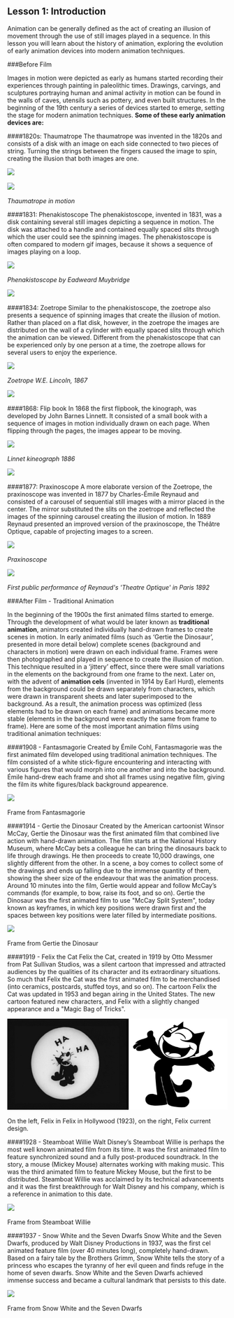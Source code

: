 ## Lesson 1: Introduction


Animation can be generally defined as the act of creating an illusion of movement through the use of still images played in a sequence. In this lesson you will learn about the history of animation, exploring the evolution of early animation devices into modern animation techniques. 

###Before Film

Images in motion were depicted as early as humans started recording their experiences through painting in paleolithic times. Drawings, carvings, and sculptures portraying human and animal activity in motion can be found in the walls of caves, utensils such as pottery, and even built structures. In the beginning of the 19th century a series of devices started to emerge, setting the stage for modern animation techniques. **Some of these early animation devices are:**

####1820s: Thaumatrope 
The thaumatrope was invented in the 1820s and consists of a disk with an image on each side 
connected to two pieces of string. Turning the strings between the fingers caused the image to spin, creating the illusion that both images are one.

![](https://arsyl2011.files.wordpress.com/2011/12/thaumatrope1.jpg)

![](https://upload.wikimedia.org/wikipedia/commons/9/9f/Taumatropio_fiori_e_vaso%2C_1825.gif)

_Thaumatrope in motion_

####1831: Phenakistoscope 
The phenakistoscope, invented in 1831, was a disk containing several still images depicting a sequence in motion. The disk was attached to a handle and contained equally spaced slits through which the user could see the spinning images. The phenakistoscope is often compared to modern gif images, because it shows a sequence of images playing on a loop.

![](https://upload.wikimedia.org/wikipedia/commons/thumb/8/8a/Phenakistoscope_3g07690u.jpg/768px-Phenakistoscope_3g07690u.jpg)

_Phenakistoscope by Eadweard Muybridge_

![](https://upload.wikimedia.org/wikipedia/commons/thumb/d/d3/Phenakistoscope_3g07690b.gif/480px-Phenakistoscope_3g07690b.gif)

####1834: Zoetrope 
Similar to the phenakistoscope, the zoetrope also presents a sequence of spinning images that create the illusion of motion. Rather than placed on a flat disk, however, in the zoetrope the images are distributed on the wall of a cylinder with equally spaced slits through which the animation can be viewed. Different from the phenakistoscope that can be experienced only by one person at a time, the zoetrope allows for several users to enjoy the experience.

![](https://upload.wikimedia.org/wikipedia/commons/thumb/3/33/1867-04_lincoln_patent_US64117-0R.jpg/640px-1867-04_lincoln_patent_US64117-0R.jpg)

_Zoetrope W.E. Lincoln, 1867_

![](https://31.media.tumblr.com/91f0202c7e1178e6ee34d7745932e06b/tumblr_mj1lq23bLn1s6qc3go1_500.gif)

####1868: Flip book
In 1868 the first flipbook, the kinograph, was developed by John Barnes Linnett. It consisted of a small book with a sequence of images in motion individually drawn on each page. When flipping through the pages, the images appear to be moving.

![](https://upload.wikimedia.org/wikipedia/commons/thumb/1/1f/Linnet_kineograph_1886.jpg/357px-Linnet_kineograph_1886.jpg)

_Linnet kineograph 1886_

![](https://media.giphy.com/media/HN7iULFBJzkZi/giphy.gif)

####1877: Praxinoscope
A more elaborate version of the Zoetrope, the praxinoscope was invented in 1877 by Charles-Émile Reynaud and consisted of a carousel of sequential still images with a mirror placed in the center. The mirror substituted the slits on the zoetrope and reflected the images of the spinning carousel creating the illusion of motion. In 1889 Reynaud presented an improved version of the praxinoscope, the Théâtre Optique, capable of projecting images to a screen.

![](https://upload.wikimedia.org/wikipedia/commons/f/f0/Lanature1879_praxinoscope_reynaud.png)

_Praxinoscope_

![](http://minyos.its.rmit.edu.au/aim/a_notes/a_images/theatre_optique.jpg)

_First public performance of Reynaud's 'Theatre Optique' in Paris 1892_

###After Film - Traditional Animation

In the beginning of the 1900s the first animated films started to emerge. Through the development of what would be later known as **traditional animation**, animators created individually hand-drawn frames to create scenes in motion. In early animated films (such as ‘Gertie the Dinosaur’, presented in more detail below) complete scenes (background and characters in motion) were drawn on each individual frame. Frames were then photographed and played in sequence to create the illusion of motion. This technique resulted in a ‘jittery’ effect, since there were small variations in the elements on the background from one frame to the next. Later on, with the advent of **animation cels** (invented in 1914 by Earl Hurd), elements from the background could be drawn separately from characters, which were drawn in transparent sheets and later superimposed to the background. As a result, the animation process was optimized (less elements had to be drawn on each frame) and animations became more stable  (elements in the background were exactly the same from frame to frame). Here are some of the most important animation films using traditional animation techniques:

####1908 - Fantasmagorie
Created by Émile Cohl, Fantasmagorie was the first animated film developed using traditional animation techniques. The film consisted of a white stick-figure encountering and interacting with various figures that would morph into one another and into the background. Émile hand-drew each frame and shot all frames using negative film, giving the film its white figures/black background appearence.

![](https://upload.wikimedia.org/wikipedia/commons/4/44/Fantasmagorie_%28Cohl%29.GIF)

Frame from Fantasmagorie

####1914 - Gertie the Dinosaur
Created by the American cartoonist Winsor McCay, Gertie the Dinosaur was the first animated film that combined live action with hand-drawn animation. The film starts at the National History Museum, where McCay bets a colleague he can bring the dinosaurs back to life through drawings. He then proceeds to create 10,000 drawings, one slightly different from the other. In a scene, a boy comes to collect some of the drawings and ends up falling due to the immense quantity of them, showing the sheer size of the endeavour that was the animation process. Around 10 minutes into the film, Gertie would appear and follow McCay’s commands (for example, to bow, raise its foot, and so on). Gertie the Dinosaur was the first animated film to use  "McCay Split System", today known as keyframes, in which key positions were drawn first and the spaces between key positions were later filled by intermediate positions. 

![](https://upload.wikimedia.org/wikipedia/commons/b/b3/Winsor_McCay_%281914%29_Gertie_the_Dinosaur_-_Gerite_carries_MccCay_in_her_mouth.jpg)

Frame from Gertie the Dinosaur

####1919 - Felix the Cat
Felix the Cat, created in 1919 by Otto Messmer from Pat Sullivan Studios, was a silent cartoon that impressed and attracted audiences by the qualities of its character and its extraordinary situations. So much that Felix the Cat was the first animated film to be merchandised (into ceramics, postcards, stuffed toys, and so on). The cartoon Felix the Cat was updated in 1953 and began airing in the United States. The new cartoon featured new characters, and Felix with a slightly changed appearance and a "Magic Bag of Tricks".

![](/assets/unit1/felix.jpg)

On the left, Felix in Felix in Hollywood (1923), on the right, Felix current design.

####1928 - Steamboat Willie
Walt Disney’s Steamboat Willie is perhaps the most well known animated film from its time. It was the first animated film to feature synchronized sound and a fully post-produced soundtrack. In the story, a mouse (Mickey Mouse) alternates working with making music. This was the third animated film to feature Mickey Mouse, but the first to be distributed. Steamboat Willie was acclaimed by its technical advancements and it was the first breakthrough for Walt Disney and his company, which is a reference in animation to this date.

![](https://upload.wikimedia.org/wikipedia/en/4/4e/Steamboat-willie.jpg)

Frame from Steamboat Willie

####1937 - Snow White and the Seven Dwarfs
Snow White and the Seven Dwarfs, produced by Walt Disney Productions in 1937, was the first cel animated feature film (over 40 minutes long), completely hand-drawn. Based on a fairy tale by the Brothers Grimm, Snow White tells the story of a princess who escapes the tyranny of her evil queen and finds refuge in the home of seven dwarfs. Snow White and the Seven Dwarfs achieved immense success and became a cultural landmark that persists to this date.

![](http://vignette4.wikia.nocookie.net/disney/images/2/27/Snow-white-disneyscreencaps.com-4211.jpg)

Frame from Snow White and the Seven Dwarfs